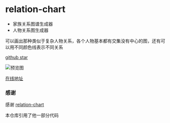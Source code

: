 # relation-chart

- 家族关系图谱生成器
- 人物关系图生成器

可以画出那种类似于复杂人物关系，各个人物基本都有交集没有中心的图，还有可以用不同颜色线表示不同关系

[github star](https://github.com/cute-angelia/relation-chart)

![预览图](https://ae04.alicdn.com/kf/Hddccc3b8bae147749e43fbd9122d46e1y.png)

[在线地址](https://cute-angelia.github.io/relation-chart/dist/)

### 感谢

感谢 [relation-chart](https://github.com/xiedajian/relation-chart)

本仓库引用了他一部分代码
